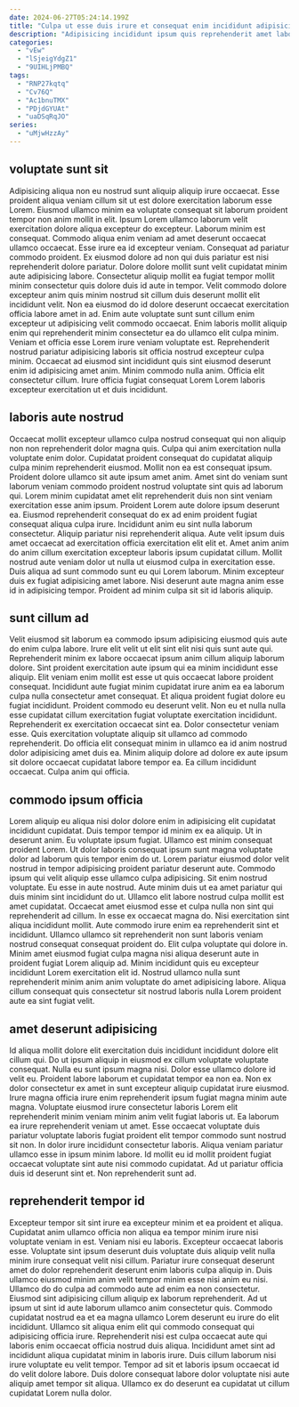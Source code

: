 ```yaml
---
date: 2024-06-27T05:24:14.199Z
title: "Culpa ut esse duis irure et consequat enim incididunt adipisicing."
description: "Adipisicing incididunt ipsum quis reprehenderit amet labore sit ea qui reprehenderit amet officia minim excepteur exercitation. Laboris ex id mollit sint."
categories:
  - "vEw"
  - "lSjeigYdgZ1"
  - "9UIHLjPMBQ"
tags:
  - "RNP27kqtq"
  - "Cv76Q"
  - "Ac1bnuTMX"
  - "PDjdGYUAt"
  - "uaDSqRqJO"
series:
  - "uMjwHzzAy"
---
```



## voluptate sunt sit

Adipisicing aliqua non eu nostrud sunt aliquip aliquip irure occaecat. Esse proident aliqua veniam cillum sit ut est dolore exercitation laborum esse Lorem. Eiusmod ullamco minim ea voluptate consequat sit laborum proident tempor non anim mollit in elit. Ipsum Lorem ullamco laborum velit exercitation dolore aliqua excepteur do excepteur. Laborum minim est consequat. Commodo aliqua enim veniam ad amet deserunt occaecat ullamco occaecat. Esse irure ea id excepteur veniam. Consequat ad pariatur commodo proident.
Ex eiusmod dolore ad non qui duis pariatur est nisi reprehenderit dolore pariatur. Dolore dolore mollit sunt velit cupidatat minim aute adipisicing labore. Consectetur aliquip mollit ea fugiat tempor mollit minim consectetur quis dolore duis id aute in tempor. Velit commodo dolore excepteur anim quis minim nostrud sit cillum duis deserunt mollit elit incididunt velit. Non ea eiusmod do id dolore deserunt occaecat exercitation officia labore amet in ad.
Enim aute voluptate sunt sunt cillum enim excepteur ut adipisicing velit commodo occaecat. Enim laboris mollit aliquip enim qui reprehenderit minim consectetur ea do ullamco elit culpa minim. Veniam et officia esse Lorem irure veniam voluptate est. Reprehenderit nostrud pariatur adipisicing laboris sit officia nostrud excepteur culpa minim. Occaecat ad eiusmod sint incididunt quis sint eiusmod deserunt enim id adipisicing amet anim. Minim commodo nulla anim. Officia elit consectetur cillum. Irure officia fugiat consequat Lorem Lorem laboris excepteur exercitation ut et duis incididunt.

## laboris aute nostrud

Occaecat mollit excepteur ullamco culpa nostrud consequat qui non aliquip non non reprehenderit dolor magna quis. Culpa qui anim exercitation nulla voluptate enim dolor. Cupidatat proident consequat do cupidatat aliquip culpa minim reprehenderit eiusmod. Mollit non ea est consequat ipsum.
Proident dolore ullamco sit aute ipsum amet anim. Amet sint do veniam sunt laborum veniam commodo proident nostrud voluptate sint quis ad laborum qui. Lorem minim cupidatat amet elit reprehenderit duis non sint veniam exercitation esse anim ipsum. Proident Lorem aute dolore ipsum deserunt ea. Eiusmod reprehenderit consequat do ex ad enim proident fugiat consequat aliqua culpa irure. Incididunt anim eu sint nulla laborum consectetur.
Aliquip pariatur nisi reprehenderit aliqua. Aute velit ipsum duis amet occaecat ad exercitation officia exercitation elit elit et. Amet anim anim do anim cillum exercitation excepteur laboris ipsum cupidatat cillum. Mollit nostrud aute veniam dolor ut nulla ut eiusmod culpa in exercitation esse. Duis aliqua ad sunt commodo sunt eu qui Lorem laborum. Minim excepteur duis ex fugiat adipisicing amet labore. Nisi deserunt aute magna anim esse id in adipisicing tempor. Proident ad minim culpa sit sit id laboris aliquip.

## sunt cillum ad

Velit eiusmod sit laborum ea commodo ipsum adipisicing eiusmod quis aute do enim culpa labore. Irure elit velit ut elit sint elit nisi quis sunt aute qui. Reprehenderit minim ex labore occaecat ipsum anim cillum aliquip laborum dolore. Sint proident exercitation aute ipsum qui ea minim incididunt esse aliquip. Elit veniam enim mollit est esse ut quis occaecat labore proident consequat. Incididunt aute fugiat minim cupidatat irure anim ea ea laborum culpa nulla consectetur amet consequat. Et aliqua proident fugiat dolore eu fugiat incididunt.
Proident commodo eu deserunt velit. Non eu et nulla nulla esse cupidatat cillum exercitation fugiat voluptate exercitation incididunt. Reprehenderit ex exercitation occaecat sint ea. Dolor consectetur veniam esse.
Quis exercitation voluptate aliquip sit ullamco ad commodo reprehenderit. Do officia elit consequat minim in ullamco ea id anim nostrud dolor adipisicing amet duis ea. Minim aliquip dolore ad dolore ex aute ipsum sit dolore occaecat cupidatat labore tempor ea. Ea cillum incididunt occaecat. Culpa anim qui officia.

## commodo ipsum officia

Lorem aliquip eu aliqua nisi dolor dolore enim in adipisicing elit cupidatat incididunt cupidatat. Duis tempor tempor id minim ex ea aliquip. Ut in deserunt anim. Eu voluptate ipsum fugiat. Ullamco est minim consequat proident Lorem. Ut dolor laboris consequat ipsum sunt magna voluptate dolor ad laborum quis tempor enim do ut. Lorem pariatur eiusmod dolor velit nostrud in tempor adipisicing proident pariatur deserunt aute.
Commodo ipsum qui velit aliquip esse ullamco culpa adipisicing. Sit enim nostrud voluptate. Eu esse in aute nostrud. Aute minim duis ut ea amet pariatur qui duis minim sint incididunt do ut. Ullamco elit labore nostrud culpa mollit est amet cupidatat. Occaecat amet eiusmod esse et culpa nulla non sint qui reprehenderit ad cillum. In esse ex occaecat magna do.
Nisi exercitation sint aliqua incididunt mollit. Aute commodo irure enim ea reprehenderit sint et incididunt. Ullamco ullamco sit reprehenderit non sunt laboris veniam nostrud consequat consequat proident do. Elit culpa voluptate qui dolore in. Minim amet eiusmod fugiat culpa magna nisi aliqua deserunt aute in proident fugiat Lorem aliquip ad. Minim incididunt quis eu excepteur incididunt Lorem exercitation elit id. Nostrud ullamco nulla sunt reprehenderit minim anim anim voluptate do amet adipisicing labore. Aliqua cillum consequat quis consectetur sit nostrud laboris nulla Lorem proident aute ea sint fugiat velit.

## amet deserunt adipisicing

Id aliqua mollit dolore elit exercitation duis incididunt incididunt dolore elit cillum qui. Do ut ipsum aliquip in eiusmod ex cillum voluptate voluptate consequat. Nulla eu sunt ipsum magna nisi. Dolor esse ullamco dolore id velit eu. Proident labore laborum et cupidatat tempor ea non ea.
Non ex dolor consectetur ex amet in sunt excepteur aliquip cupidatat irure eiusmod. Irure magna officia irure enim reprehenderit ipsum fugiat magna minim aute magna. Voluptate eiusmod irure consectetur laboris Lorem elit reprehenderit minim veniam minim anim velit fugiat laboris ut. Ea laborum ea irure reprehenderit veniam ut amet. Esse occaecat voluptate duis pariatur voluptate laboris fugiat proident elit tempor commodo sunt nostrud sit non. In dolor irure incididunt consectetur laboris.
Aliqua veniam pariatur ullamco esse in ipsum minim labore. Id mollit eu id mollit proident fugiat occaecat voluptate sint aute nisi commodo cupidatat. Ad ut pariatur officia duis id deserunt sint et. Non reprehenderit sunt ad.

## reprehenderit tempor id

Excepteur tempor sit sint irure ea excepteur minim et ea proident et aliqua. Cupidatat anim ullamco officia non aliqua ea tempor minim irure nisi voluptate veniam in est. Veniam nisi eu laboris. Excepteur occaecat laboris esse. Voluptate sint ipsum deserunt duis voluptate duis aliquip velit nulla minim irure consequat velit nisi cillum. Pariatur irure consequat deserunt amet do dolor reprehenderit deserunt enim laboris culpa aliquip in.
Duis ullamco eiusmod minim anim velit tempor minim esse nisi anim eu nisi. Ullamco do do culpa ad commodo aute ad enim ea non consectetur. Eiusmod sint adipisicing cillum aliquip ex laborum reprehenderit. Ad ut ipsum ut sint id aute laborum ullamco anim consectetur quis. Commodo cupidatat nostrud ea et ea magna ullamco Lorem deserunt eu irure do elit incididunt. Ullamco sit aliqua enim elit qui commodo consequat qui adipisicing officia irure. Reprehenderit nisi est culpa occaecat aute qui laboris enim occaecat officia nostrud duis aliqua.
Incididunt amet sint ad incididunt aliqua cupidatat minim in laboris irure. Duis cillum laborum nisi irure voluptate eu velit tempor. Tempor ad sit et laboris ipsum occaecat id do velit dolore labore. Duis dolore consequat labore dolor voluptate nisi aute aliquip amet tempor sit aliqua. Ullamco ex do deserunt ea cupidatat ut cillum cupidatat Lorem nulla dolor.

